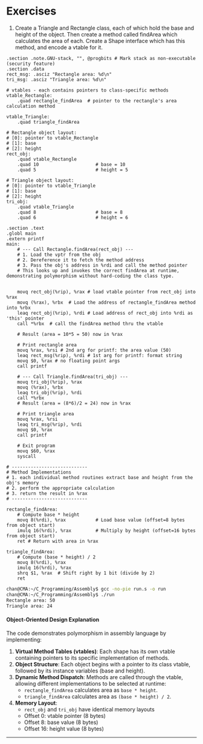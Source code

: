 # Exercises

1. Create a Triangle and Rectangle class, each of which hold the base and height of the object. Then create a method called findArea which calculates the area of each. Create a Shape interface which has this method, and encode a vtable for it.

```assembly
.section .note.GNU-stack, "", @progbits # Mark stack as non-executable (security feature)
.section .data
rect_msg: .asciz "Rectangle area: %d\n"
tri_msg: .asciz "Triangle area: %d\n"

# vtables - each contains pointers to class-specific methods 
vtable_Rectangle:
    .quad rectangle_findArea  # pointer to the rectangle's area calculation method   

vtable_Triangle:
    .quad triangle_findArea      

# Rectangle object layout:
# [0]: pointer to vtable_Rectangle
# [1]: base
# [2]: height
rect_obj:
    .quad vtable_Rectangle
    .quad 10                     # base = 10
    .quad 5                      # height = 5      

# Triangle object layout:
# [0]: pointer to vtable_Triangle
# [1]: base
# [2]: height
tri_obj:
    .quad vtable_Triangle
    .quad 8                      # base = 8
    .quad 6                      # height = 6      

.section .text
.globl main
.extern printf 
main:
    # --- Call Rectangle.findArea(rect_obj) ---
    # 1. Load the vptr from the obj
    # 2. Dereference it to fetch the method address 
    # 3. Pass the obj's address in %rdi and call the method pointer 
    # This looks up and invokes the correct findArea at runtime, demonstrating polymorphism without hard-coding the class type.


    movq rect_obj(%rip), %rax # load vtable pointer from rect_obj into %rax   
    movq (%rax), %rbx  # Load the address of rectangle_findArea method into %rbx          
    leaq rect_obj(%rip), %rdi # Load address of rect_obj into %rdi as 'this' pointer    
    call *%rbx  # call the findArea method thru the vtable               

    # Result (area = 10*5 = 50) now in %rax

    # Print rectangle area
    movq %rax, %rsi # 2nd arg for printf: the area value (50)
    leaq rect_msg(%rip), %rdi # 1st arg for printf: format string  
    movq $0, %rax # no floating point args 
    call printf 

    # --- Call Triangle.findArea(tri_obj) ---
    movq tri_obj(%rip), %rax     
    movq (%rax), %rbx            
    leaq tri_obj(%rip), %rdi     
    call *%rbx                   
    # Result (area = (8*6)/2 = 24) now in %rax

    # Print triangle area
    movq %rax, %rsi 
    leaq tri_msg(%rip), %rdi 
    movq $0, %rax 
    call printf

    # Exit program
    movq $60, %rax               
    syscall

# ----------------------------
# Method Implementations
# 1. each individual method routines extract base and height from the obj's memory
# 2. perform the appropriate calculation
# 3. return the result in %rax 
# ----------------------------

rectangle_findArea:
    # Compute base * height
    movq 8(%rdi), %rax           # Load base value (offset=8 bytes from object start)
    imulq 16(%rdi), %rax         # Multiply by height (offset=16 bytes from object start)
    ret # Return with area in %rax

triangle_findArea:
    # Compute (base * height) / 2
    movq 8(%rdi), %rax           
    imulq 16(%rdi), %rax         
    shrq $1, %rax  # Shift right by 1 bit (divide by 2)
    ret

```

```sh
chan@CMA:~/C_Programming/Assembly$ gcc -no-pie run.s -o run
chan@CMA:~/C_Programming/Assembly$ ./run
Rectangle area: 50
Triangle area: 24
```

#### Object-Oriented Design Explanation

The code demonstrates polymorphism in assembly language by implementing:

1. **Virtual Method Tables (vtables)**: Each shape has its own vtable containing pointers to its specific implementation of methods.
2. **Object Structure**: Each object begins with a pointer to its class vtable, followed by its instance variables (base and height).
3. **Dynamic Method Dispatch**: Methods are called through the vtable, allowing different implementations to be selected at runtime:
   - `rectangle_findArea` calculates area as `base * height`.
   - `triangle_findArea` calculates area as `(base * height) / 2`.
4. **Memory Layout**:
   - `rect_obj` and `tri_obj` have identical memory layouts
   - Offset 0: vtable pointer (8 bytes)
   - Offset 8: base value (8 bytes)
   - Offset 16: height value (8 bytes)

---

